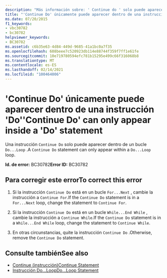 ```yaml
---
description: "Más información sobre: ' Continue do ' solo puede aparecer dentro de una instrucción ' do '"
title: "'Continue Do' únicamente puede aparecer dentro de una instrucción 'Do'"
ms.date: 07/20/2015
f1_keywords:
- vbc30782
- bc30782
helpviewer_keywords:
- BC30782
ms.assetid: c6b35e63-4d84-449d-9685-41a1bc0a7f35
ms.openlocfilehash: 608beee7c520923db114e88744f359f7ff1e61fe
ms.sourcegitcommit: 10e719780594efc781b15295e499c66f316068b8
ms.translationtype: MT
ms.contentlocale: es-ES
ms.lasthandoff: 02/14/2021
ms.locfileid: "100464006"
---
```

# <a name="continue-do-can-only-appear-inside-a-do-statement"></a><span data-ttu-id="0cfd7-103">'Continue Do' únicamente puede aparecer dentro de una instrucción 'Do'</span><span class="sxs-lookup"><span data-stu-id="0cfd7-103">'Continue Do' can only appear inside a 'Do' statement</span></span>

<span data-ttu-id="0cfd7-104">Una instrucción `Continue Do` solo puede aparecer dentro de un bucle `Do...Loop` .</span><span class="sxs-lookup"><span data-stu-id="0cfd7-104">A `Continue Do` statement can only appear within a `Do...Loop` loop.</span></span>  
  
 <span data-ttu-id="0cfd7-105">**Id. de error:** BC30782</span><span class="sxs-lookup"><span data-stu-id="0cfd7-105">**Error ID:** BC30782</span></span>  
  
## <a name="to-correct-this-error"></a><span data-ttu-id="0cfd7-106">Para corregir este error</span><span class="sxs-lookup"><span data-stu-id="0cfd7-106">To correct this error</span></span>  
  
1. <span data-ttu-id="0cfd7-107">Si la instrucción `Continue Do` está en un bucle `For...Next` , cambie la instrucción a `Continue For`.</span><span class="sxs-lookup"><span data-stu-id="0cfd7-107">If the `Continue Do` statement is in a `For...Next` loop, change the statement to `Continue For`.</span></span>  
  
2. <span data-ttu-id="0cfd7-108">Si la instrucción `Continue Do` está en un bucle `While...End While` , cambie la instrucción a `Continue While`.</span><span class="sxs-lookup"><span data-stu-id="0cfd7-108">If the `Continue Do` statement is in a `While...End While` loop, change the statement to `Continue While`.</span></span>  
  
3. <span data-ttu-id="0cfd7-109">En otras circunstancias, quite la instrucción `Continue Do` .</span><span class="sxs-lookup"><span data-stu-id="0cfd7-109">Otherwise, remove the `Continue Do` statement.</span></span>  
  
## <a name="see-also"></a><span data-ttu-id="0cfd7-110">Consulte también</span><span class="sxs-lookup"><span data-stu-id="0cfd7-110">See also</span></span>

- [<span data-ttu-id="0cfd7-111">Continue (instrucción)</span><span class="sxs-lookup"><span data-stu-id="0cfd7-111">Continue Statement</span></span>](../language-reference/statements/continue-statement.md)
- [<span data-ttu-id="0cfd7-112">Instrucción Do...Loop</span><span class="sxs-lookup"><span data-stu-id="0cfd7-112">Do...Loop Statement</span></span>](../language-reference/statements/do-loop-statement.md)
